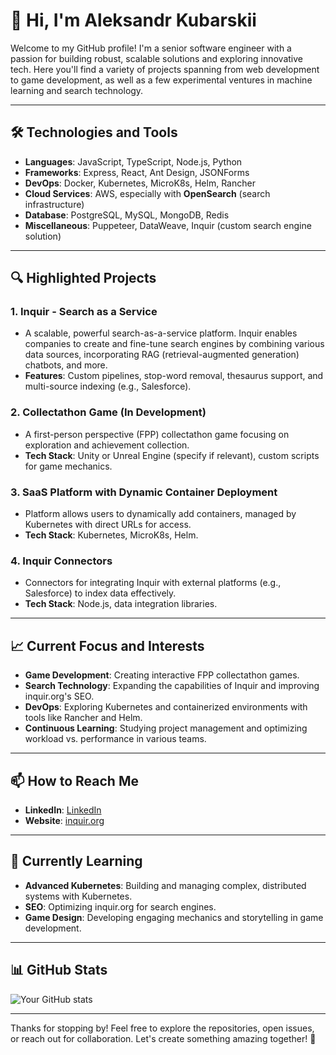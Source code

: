 # 👋 Hi, I'm Aleksandr Kubarskii

Welcome to my GitHub profile! I'm a senior software engineer with a passion for building robust, scalable solutions and exploring innovative tech. Here you'll find a variety of projects spanning from web development to game development, as well as a few experimental ventures in machine learning and search technology.

---

## 🛠️ Technologies and Tools

- **Languages**: JavaScript, TypeScript, Node.js, Python
- **Frameworks**: Express, React, Ant Design, JSONForms
- **DevOps**: Docker, Kubernetes, MicroK8s, Helm, Rancher
- **Cloud Services**: AWS, especially with **OpenSearch** (search infrastructure)
- **Database**: PostgreSQL, MySQL, MongoDB, Redis
- **Miscellaneous**: Puppeteer, DataWeave, Inquir (custom search engine solution)

---

## 🔍 Highlighted Projects

### 1. **Inquir** - Search as a Service
   - A scalable, powerful search-as-a-service platform. Inquir enables companies to create and fine-tune search engines by combining various data sources, incorporating RAG (retrieval-augmented generation) chatbots, and more.
   - **Features**: Custom pipelines, stop-word removal, thesaurus support, and multi-source indexing (e.g., Salesforce).

### 2. **Collectathon Game** (In Development)
   - A first-person perspective (FPP) collectathon game focusing on exploration and achievement collection.
   - **Tech Stack**: Unity or Unreal Engine (specify if relevant), custom scripts for game mechanics.

### 3. **SaaS Platform with Dynamic Container Deployment**
   - Platform allows users to dynamically add containers, managed by Kubernetes with direct URLs for access.
   - **Tech Stack**: Kubernetes, MicroK8s, Helm.

### 4. **Inquir Connectors**
   - Connectors for integrating Inquir with external platforms (e.g., Salesforce) to index data effectively.
   - **Tech Stack**: Node.js, data integration libraries.

---

## 📈 Current Focus and Interests

- **Game Development**: Creating interactive FPP collectathon games.
- **Search Technology**: Expanding the capabilities of Inquir and improving inquir.org's SEO.
- **DevOps**: Exploring Kubernetes and containerized environments with tools like Rancher and Helm.
- **Continuous Learning**: Studying project management and optimizing workload vs. performance in various teams.

---

## 📫 How to Reach Me

- **LinkedIn**: [LinkedIn](https://www.linkedin.com/in/aleksandr-kubarskii-7a40aa11b/)
- **Website**: [inquir.org](https://inquir.org)

---

## 🌱 Currently Learning

- **Advanced Kubernetes**: Building and managing complex, distributed systems with Kubernetes.
- **SEO**: Optimizing inquir.org for search engines.
- **Game Design**: Developing engaging mechanics and storytelling in game development.

---

## 📊 GitHub Stats

![Your GitHub stats](https://github-readme-stats.vercel.app/api?username=kubarskii&show_icons=true&theme=radical)

---

Thanks for stopping by! Feel free to explore the repositories, open issues, or reach out for collaboration. Let's create something amazing together! 🚀
